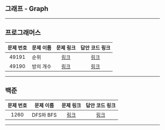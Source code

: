 ## 그래프 - Graph
----------

프로그래머스
----------
| 문제 번호 | 문제 이름 | 문제 링크 | 답안 코드 링크 |
|:---:|---|:---:|:---:|
| 49191 | 순위 | [링크](https://school.programmers.co.kr/learn/courses/30/lessons/49191) | [링크](https://github.com/nicky-day/CodingTest/blob/main/src/main/java/org/example/graph/programmers/001-%EC%88%9C%EC%9C%84.java) |
| 49190 | 방의 개수 | [링크](https://school.programmers.co.kr/learn/courses/30/lessons/49190) | [링크](https://github.com/nicky-day/CodingTest/blob/main/src/main/java/org/example/graph/programmers/002-%EB%B0%A9%EC%9D%98_%EA%B0%9C%EC%88%98.java) |
----------

백준
----------
| 문제 번호 | 문제 이름 | 문제 링크 | 답안 코드 링크 |
|:-----:|---|:---:|:---:|
| 1260  | DFS와 BFS | [링크](https://www.acmicpc.net/problem/1260) | [링크](https://github.com/nicky-day/CodingTest/blob/main/src/main/java/org/example/graph/boj/001-DFS%EC%99%80_BFS.java) |
----------
